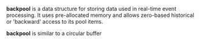 <b>backpool</b> is a data structure for storing data used in real-time event processing. It uses pre-allocated memory and allows zero-based historical or 'backward' access to its pool items.

<b>backpool</b> is similar to a circular buffer
